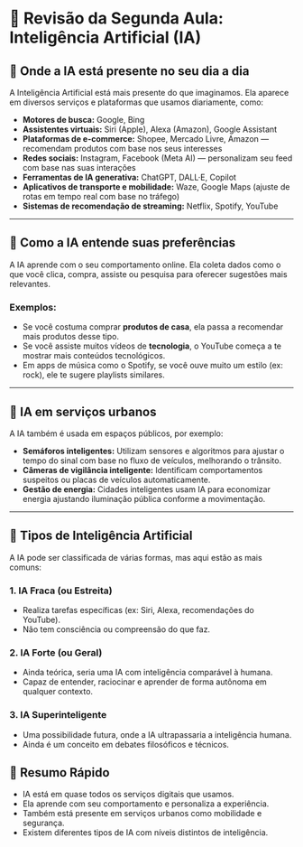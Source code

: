 # 🤖 Revisão da Segunda Aula: Inteligência Artificial (IA)

## 📍 Onde a IA está presente no seu dia a dia

A Inteligência Artificial está mais presente do que imaginamos. Ela aparece em diversos serviços e plataformas que usamos diariamente, como:

- **Motores de busca:** Google, Bing
- **Assistentes virtuais:** Siri (Apple), Alexa (Amazon), Google Assistant
- **Plataformas de e-commerce:** Shopee, Mercado Livre, Amazon — recomendam produtos com base nos seus interesses
- **Redes sociais:** Instagram, Facebook (Meta AI) — personalizam seu feed com base nas suas interações
- **Ferramentas de IA generativa:** ChatGPT, DALL·E, Copilot
- **Aplicativos de transporte e mobilidade:** Waze, Google Maps (ajuste de rotas em tempo real com base no tráfego)
- **Sistemas de recomendação de streaming:** Netflix, Spotify, YouTube

---

## 🎯 Como a IA entende suas preferências

A IA aprende com o seu comportamento online. Ela coleta dados como o que você clica, compra, assiste ou pesquisa para oferecer sugestões mais relevantes.

### Exemplos:

- Se você costuma comprar **produtos de casa**, ela passa a recomendar mais produtos desse tipo.
- Se você assiste muitos vídeos de **tecnologia**, o YouTube começa a te mostrar mais conteúdos tecnológicos.
- Em apps de música como o Spotify, se você ouve muito um estilo (ex: rock), ele te sugere playlists similares.

---

## 🚦 IA em serviços urbanos

A IA também é usada em espaços públicos, por exemplo:

- **Semáforos inteligentes:** Utilizam sensores e algoritmos para ajustar o tempo do sinal com base no fluxo de veículos, melhorando o trânsito.
- **Câmeras de vigilância inteligente:** Identificam comportamentos suspeitos ou placas de veículos automaticamente.
- **Gestão de energia:** Cidades inteligentes usam IA para economizar energia ajustando iluminação pública conforme a movimentação.

---

## 🧠 Tipos de Inteligência Artificial

A IA pode ser classificada de várias formas, mas aqui estão as mais comuns:

### 1. IA Fraca (ou Estreita)
- Realiza tarefas específicas (ex: Siri, Alexa, recomendações do YouTube).
- Não tem consciência ou compreensão do que faz.

### 2. IA Forte (ou Geral)
- Ainda teórica, seria uma IA com inteligência comparável à humana.
- Capaz de entender, raciocinar e aprender de forma autônoma em qualquer contexto.

### 3. IA Superinteligente
- Uma possibilidade futura, onde a IA ultrapassaria a inteligência humana.
- Ainda é um conceito em debates filosóficos e técnicos.

## 📌 Resumo Rápido

- IA está em quase todos os serviços digitais que usamos.
- Ela aprende com seu comportamento e personaliza a experiência.
- Também está presente em serviços urbanos como mobilidade e segurança.
- Existem diferentes tipos de IA com níveis distintos de inteligência.